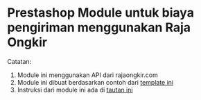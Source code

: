 # Prestashop Module untuk biaya pengiriman menggunakan Raja Ongkir

Catatan:
1. Module ini menggunakan API dari rajaongkir.com
2. Module ini dibuat berdasarkan contoh dari [template ini](http://www.prestashop.com/images/blog/mycarrier.zip)
3. Instruksi dari module ini ada di [tautan ini](http://doc.prestashop.com/display/PS14/Carrier+modules+-+functions,+creation+and+configuration)
